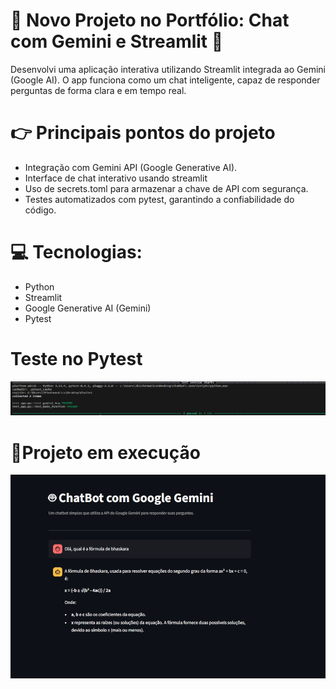 # 🚀 Novo Projeto no Portfólio: Chat com Gemini e Streamlit 🤖
Desenvolvi uma aplicação interativa utilizando Streamlit integrada ao Gemini (Google AI).
O app funciona como um chat inteligente, capaz de responder perguntas de forma clara e em tempo real.
# 👉 Principais pontos do projeto
- Integração com Gemini API (Google Generative AI).
- Interface de chat interativo usando streamlit
- Uso de secrets.toml para armazenar a chave de API com segurança.
- Testes automatizados com pytest, garantindo a confiabilidade do código.
# 💻 Tecnologias:
- Python
- Streamlit
- Google Generative AI (Gemini)
- Pytest
# Teste no Pytest
![Imagem](https://github.com/AlanDiego-py/chatbot-gemini/blob/main/test.png)

# 🚀Projeto em execução 
![Imagem2](https://github.com/AlanDiego-py/chatbot-gemini/blob/main/chat.png)
